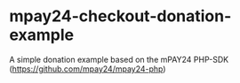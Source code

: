 # mpay24-checkout-donation-example
A simple donation example based on the mPAY24 PHP-SDK (https://github.com/mpay24/mpay24-php)
